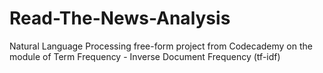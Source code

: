 # Read-The-News-Analysis
Natural Language Processing free-form project from Codecademy on the module of Term Frequency - Inverse Document Frequency (tf-idf)
